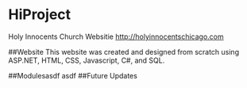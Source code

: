 # HiProject
Holy Innocents Church Websitie
http://holyinnocentschicago.com


##Website 
This website was created and designed from scratch using ASP.NET, HTML, CSS, Javascript, C#, and SQL. 

##Modulesasdf
asdf
##Future Updates
